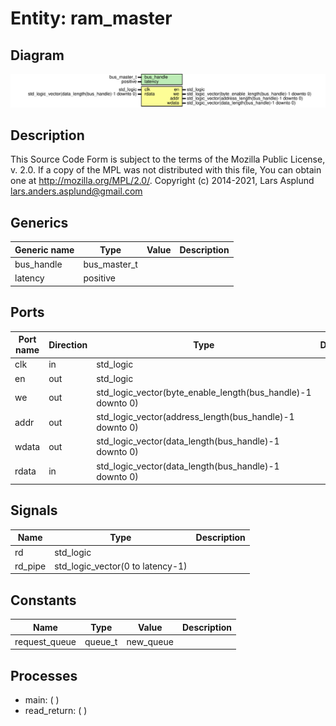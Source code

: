 # Entity: ram_master

## Diagram

![Diagram](ram_master.svg "Diagram")
## Description

This Source Code Form is subject to the terms of the Mozilla Public
License, v. 2.0. If a copy of the MPL was not distributed with this file,
You can obtain one at http://mozilla.org/MPL/2.0/.
Copyright (c) 2014-2021, Lars Asplund lars.anders.asplund@gmail.com
## Generics

| Generic name | Type         | Value | Description |
| ------------ | ------------ | ----- | ----------- |
| bus_handle   | bus_master_t |       |             |
| latency      | positive     |       |             |
## Ports

| Port name | Direction | Type                                                        | Description |
| --------- | --------- | ----------------------------------------------------------- | ----------- |
| clk       | in        | std_logic                                                   |             |
| en        | out       | std_logic                                                   |             |
| we        | out       | std_logic_vector(byte_enable_length(bus_handle)-1 downto 0) |             |
| addr      | out       | std_logic_vector(address_length(bus_handle)-1 downto 0)     |             |
| wdata     | out       | std_logic_vector(data_length(bus_handle)-1 downto 0)        |             |
| rdata     | in        | std_logic_vector(data_length(bus_handle)-1 downto 0)        |             |
## Signals

| Name    | Type                             | Description |
| ------- | -------------------------------- | ----------- |
| rd      | std_logic                        |             |
| rd_pipe | std_logic_vector(0 to latency-1) |             |
## Constants

| Name          | Type    | Value      | Description |
| ------------- | ------- | ---------- | ----------- |
| request_queue | queue_t |  new_queue |             |
## Processes
- main: (  )
- read_return: (  )
